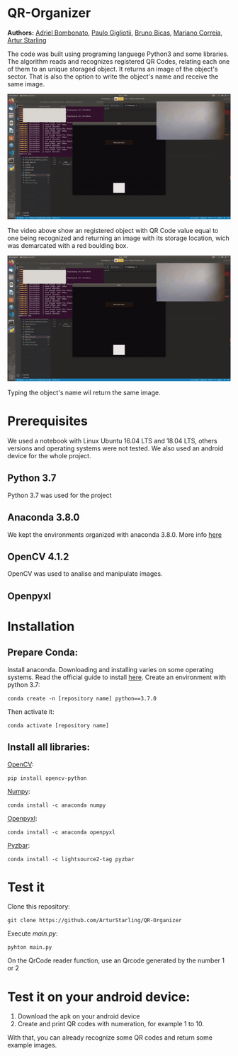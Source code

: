 # QR-Organizer

**Authors:** [Adriel Bombonato](https://github.com/Adribom), [Paulo Gigliotii](https://github.com/paulo-gigliotti), [Bruno Bicas](https://github.com/BrunoBicas), [Mariano Correia](https://github.com/mariano-correia), [Artur Starling](https://github.com/ArturStarling)

The code was built using programing languege Python3 and some libraries. The algorithm reads and recognizes registered QR Codes, relating each one of them to an unique storaged object. It returns an image of the object's sector. That is also the option to write the object's name and receive the same image.

![Demo](Videos/Demo.gif)

The video above show an registered object with QR Code value equal to one being recognized and returning an image with its storage location, wich was demarcated with a red boulding box.

![Demo](Videos/Demo.gif)

 Typing the object's name wil return the same image.


# Prerequisites
We used a notebook with Linux Ubuntu 16.04 LTS and 18.04 LTS, others versions and operating systems were not tested. We also used an android device for the whole project.

## Python 3.7 
Python 3.7 was used for the project

## Anaconda 3.8.0
We kept the environments organized with anaconda 3.8.0. More info [here](https://www.anaconda.com/products/individual)

## OpenCV 4.1.2
OpenCV was used to analise and manipulate images.

## Openpyxl



# Installation
## Prepare Conda:
Install anaconda. Downloading and installing varies on some operating systems. Read the official guide to install [here](https://docs.anaconda.com/anaconda/install/).
Create an environment with python 3.7:

	conda create -n [repository name] python==3.7.0
	
Then activate it:

	conda activate [repository name]
	

## Install all libraries:

[OpenCV](https://pypi.org/project/opencv-python/):

	pip install opencv-python	

[Numpy](https://anaconda.org/anaconda/numpy):

	conda install -c anaconda numpy

[Openpyxl](https://anaconda.org/anaconda/openpyxl):

	conda install -c anaconda openpyxl

[Pyzbar](https://anaconda.org/lightsource2-tag/pyzbar):

	conda install -c lightsource2-tag pyzbar
	

# Test it 
Clone this repository:

	git clone https://github.com/ArturStarling/QR-Organizer
	
Execute *main.py*:
	
	pyhton main.py
	
On the QrCode reader function, use an Qrcode generated by the number 1 or 2

# Test it on your android device:
1. Download the apk on your android device
2. Create and print QR codes with numeration, for example 1 to 10.

With that, you can already recognize some QR codes and return some example images.
